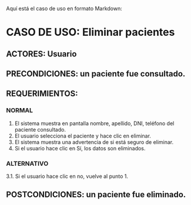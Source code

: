Aquí está el caso de uso en formato Markdown:

# CASO DE USO: Eliminar pacientes
## ACTORES: Usuario
## PRECONDICIONES: un paciente fue consultado.
## REQUERIMIENTOS:
### NORMAL
1. El sistema muestra en pantalla nombre, apellido, DNI, teléfono del paciente consultado.
2. El usuario selecciona el paciente y hace clic en eliminar.
3. El sistema muestra una advertencia de si está seguro de eliminar.
4. Si el usuario hace clic en Sí, los datos son eliminados.

### ALTERNATIVO
3.1. Si el usuario hace clic en no, vuelve al punto 1.

## POSTCONDICIONES: un paciente fue eliminado.
